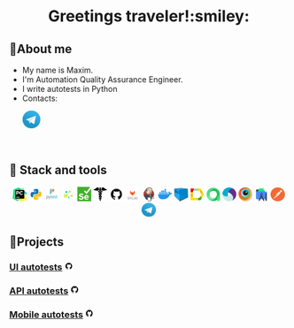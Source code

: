 <div align="center">
   <h1>
      Greetings traveler!:smiley:
   </h1>
</div>


<!--About me-->

## :information_desk_person:About me

- My name is Maxim.
- I'm Automation Quality Assurance Engineer.
- I write autotests in Python
- Contacts:

<p>
  &#8287;&#8287;&#8287;&#8287;&#8287;
  <a href="https://t.me/Maxim_Veselov11"><img width="32px" alt="Telegram" title="Telegram" src="images/social_networks/tg.png"/></a>
  &#8287;
</p>

<!--Stack and tools-->

&#8287;&#8287;&#8287;&#8287;&#8287;

## :briefcase: Stack and tools

<p  align="center">
  <code><img width="5%" title="Pycharm" src="images/logo_stacks/pycharm.png"></code>
  <code><img width="5%" title="Python" src="images/logo_stacks/python.png"></code>
  <code><img width="5%" title="Pytest" src="images/logo_stacks/pytest.png"></code>
  <code><img width="5%" title="Selene" src="images/logo_stacks/selene.png"></code>
  <code><img width="5%" title="Selenium" src="images/logo_stacks/selenium.png"></code>
  <code><img width="5%" title="Requests" src="images/logo_stacks/requests.png"></code>
  <code><img width="5%" title="GitHub" src="images/logo_stacks/github.png"></code>
  <code><img width="5%" title="GitLab" src="images/logo_stacks/git_lab.png"></code>
  <code><img width="5%" title="Jenkins" src="images/logo_stacks/jenkins.png"></code>
  <code><img width="5%" title="Docker" src="images/logo_stacks/docker.png"></code>
  <code><img width="5%" title="Selenoid" src="images/logo_stacks/selenoid.png"></code>
  <code><img width="5%" title="Allure Report" src="images/logo_stacks/allure_report.png"></code>
  <code><img width="5%" title="Allure TestOps" src="images/logo_stacks/allure_testops.png"></code>
  <code><img width="5%" title="Appium" src="images/logo_stacks/appium.png"></code>
  <code><img width="5%" title="Browserstack" src="images/logo_stacks/browserstack.png"></code>
  <code><img width="5%" title="Android Studio" src="images/logo_stacks/android_studio.png"></code>
  <code><img width="5%" title="Postman" src="images/logo_stacks/postman.png"></code>
  <code><img width="5%" title="Telegram" src="images/logo_stacks/tg.png"></code>
</p>


<!--Projects-->

## :floppy_disk:Projects

### [UI autotests](https://github.com/Evensty/demoqa-ui-tests) <img width="3%" title="GitHub" src="images/logo_stacks/github.png">

### [API autotests](https://github.com/Evensty/petstore-api-tests) <img width="3%" title="GitHub" src="images/logo_stacks/github.png">

### [Mobile autotests](https://github.com/Evensty/wikipedia-mobile-tests) <img width="3%" title="GitHub" src="images/logo_stacks/github.png">



